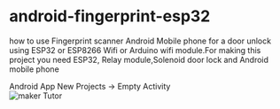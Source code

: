 # android-fingerprint-esp32
how to use Fingerprint scanner Android Mobile phone for a door unlock using ESP32 or ESP8266 Wifi or Arduino wifi module.For making this project you need ESP32, Relay module,Solenoid door lock and Android mobile phone

Android App
New Projects -> Empty Activity <br>
![maker Tutor](https://1.bp.blogspot.com/-gsUyGJEfXOg/XnCTcwE7QQI/AAAAAAABcdg/efhNZ9ldd2I_qlscIkhKkHQUSt7gv3L6QCNcBGAsYHQ/s400/Screen%2BShot%2B2563-03-17%2Bat%2B16.01.16.png)
